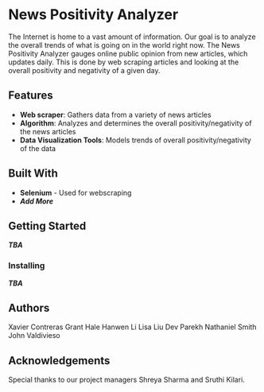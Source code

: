 # News Positivity Analyzer
The Internet is home to a vast amount of information. Our goal is to analyze the overall trends of what is going on in the world right now. The News Positivity Analyzer gauges online public opinion from new articles, which updates daily. This is done by web scraping articles and looking at the overall positivity and negativity of a given day.

## Features 
* **Web scraper**: Gathers data from a variety of news articles
* **Algorithm**: Analyzes and determines the overall positivity/negativity of the news articles
* **Data Visualization Tools**: Models trends of overall positivity/negativity of the data

## Built With
* **Selenium** - Used for webscraping
* ***Add More***

## Getting Started
***TBA***

### Installing
***TBA***

## Authors
Xavier Contreras
Grant Hale
Hanwen Li
Lisa Liu
Dev Parekh
Nathaniel Smith
John Valdivieso

## Acknowledgements
Special thanks to our project managers Shreya Sharma and Sruthi Kilari.
